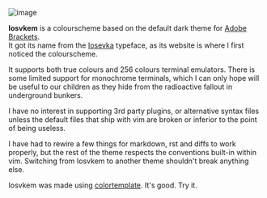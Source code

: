![image](https://i.ibb.co/vL4tC53/iosvkem.png)

**Iosvkem** is a colourscheme based on the default dark theme for [Adobe Brackets](https://github.com/adobe/brackets).  
It got its name from the [Iosevka](https://be5invis.github.io/Iosevka/) 
typeface, as its website is where I first noticed the colourscheme.

It supports both true colours and 256 colours terminal emulators. There is 
some limited support for monochrome terminals, which I can only hope will be 
useful to our children as they hide from the radioactive fallout in underground
bunkers.

I have no interest in supporting 3rd party plugins, or alternative syntax files
unless the default files that ship with vim are broken or inferior to the point
of being useless.

I have had to rewire a few things for markdown, rst and diffs to work properly,
but the rest of the theme respects the conventions built-in within vim. 
Switching from Iosvkem to another theme shouldn't break anything else.


Iosvkem was made using [colortemplate](https://github.com/lifepillar/vim-colortemplate).
It's good. Try it.

